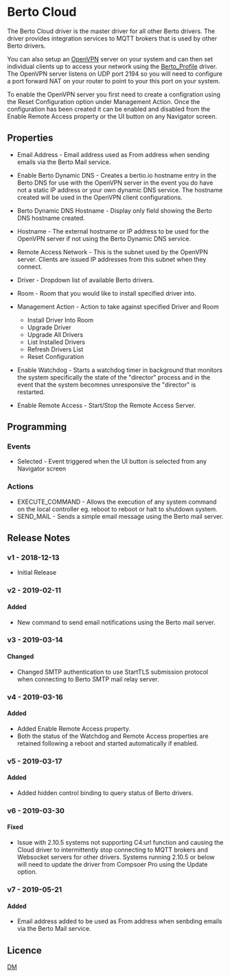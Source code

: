 # Berto Cloud

The Berto Cloud driver is the master driver for all other Berto drivers. The driver provides integration services to MQTT brokers that is used by other Berto drivers. 

You can also setup an [OpenVPN](https://openvpn.net) server on your system and can then set individual clients up to access your network using the [Berto_Profile](../../src/Berto_Profile/README.md) driver. The OpenVPN server listens on UDP port 2194 so you will need to configure a port forward NAT on your router to point to your this port on your system.

To enable the OpenVPN server you first need to create a configration using the Reset Configuration option under Management Action. Once the configuration has been created it can be enabled and disabled from the Enable Remote Access property or the UI button on any Navigator screen.

## Properties

* Email Address - Email address used as From address when sending emails via the Berto Mail service.
* Enable Berto Dynamic DNS - Creates a bertio.io hostname entry in the Berto DNS for use with the OpenVPN server in the event you do have not a static IP address or your own dynamic DNS service. The hostname created will be used in the OpenVPN client configurations.
* Berto Dynamic DNS Hostname - Display only field showing the Berto DNS hostname created.
* Hostname - The external hostname or IP address to be used for the OpenVPN server if not using the Berto Dynamic DNS service.
* Remote Access Network - This is the subnet used by the OpenVPN server. Clients are issued IP addresses from this subnet when they connect.
* Driver - Dropdown list of available Berto drivers.
* Room - Room that you would like to install specified driver into.
* Management Action - Action to take against specified Driver and Room
	
	* Install Driver Into Room
	* Upgrade Driver
	* Upgrade All Drivers
	* List Installed Drivers
	* Refresh Drivers List
	* Reset Configuration
	
* Enable Watchdog - Starts a watchdog timer in background that monitors the system specifically the state of the "director" process and in the event that the system becomnes unresponsive the "director" is restarted.
* Enable Remote Access - Start/Stop the Remote Access Server.
	
## Programming

### Events

* Selected - Event triggered when the UI button is selected from any Navigator screen

### Actions

* EXECUTE_COMMAND - Allows the execution of any system command on the local controller eg. reboot to reboot or halt to shutdown system.
* SEND_MAIL - Sends a simple email message using the Berto mail server.

## Release Notes

### v1 - 2018-12-13

- Initial Release

### v2 - 2019-02-11 

#### Added

- New command to send email notifications using the Berto mail server.

### v3 - 2019-03-14

#### Changed

- Changed SMTP authentication to use StartTLS submission protocol when connecting to Berto SMTP mail relay server.

### v4 - 2019-03-16

#### Added

- Added Enable Remote Access property.
- Both the status of the Watchdog and Remote Access properties are retained following a reboot and started automatically if enabled.

### v5 - 2019-03-17

#### Added

- Added hidden control binding to query status of Berto drivers.

### v6 - 2019-03-30

#### Fixed

- Issue with 2.10.5 systems not supporting C4:url function and causing the Cloud driver to intermittently stop connecting to MQTT brokers and Websocket servers for other drivers. Systems running 2.10.5 or below will need to update the driver from Compsoer Pro using the Update option.

### v7 - 2019-05-21

#### Added

- Email address added to be used as From address when senbding emails via the Berto Mail service.

## Licence

[DM](../../LICENSE.md)